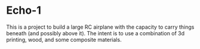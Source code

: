 # Echo-1
This is a project to build a large RC airplane with the capacity to carry things beneath (and possibly above it). The intent is to use a combination of 3d printing, wood, and some composite materials.

